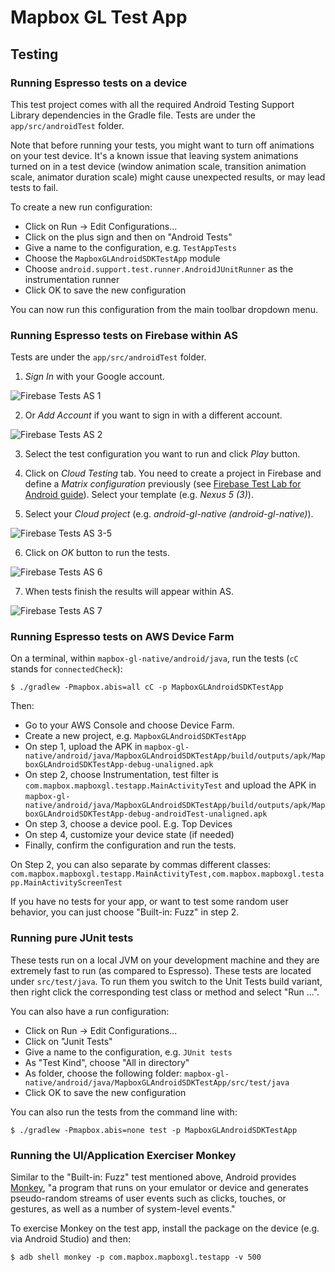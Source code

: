 # Mapbox GL Test App

## Testing

### Running Espresso tests on a device

This test project comes with all the required Android Testing Support Library dependencies
in the Gradle file. Tests are under the `app/src/androidTest` folder.

Note that before running your tests, you might want to turn off animations on your test device.
It's a known issue that leaving system animations turned on in a test device
(window animation scale, transition animation scale, animator duration scale)
might cause unexpected results, or may lead tests to fail.

To create a new run configuration:
* Click on Run -> Edit Configurations...
* Click on the plus sign and then on "Android Tests"
* Give a name to the configuration, e.g. `TestAppTests`
* Choose the `MapboxGLAndroidSDKTestApp` module
* Choose `android.support.test.runner.AndroidJUnitRunner` as the instrumentation runner
* Click OK to save the new configuration

You can now run this configuration from the main toolbar dropdown menu.

### Running Espresso tests on Firebase within AS

Tests are under the `app/src/androidTest` folder.

1) _Sign In_ with your Google account.

![Firebase Tests AS 1][1]

2) Or _Add Account_ if you want to sign in with a different account.

![Firebase Tests AS 2][2]

3) Select the test configuration you want to run and click _Play_ button.

4) Click on _Cloud Testing_ tab. You need to create a project in Firebase and define a _Matrix configuration_ previously (see
[Firebase Test Lab for Android guide](https://firebase.google.com/docs/test-lab/overview)). Select your template (e.g. _Nexus 5 (3)_).

5) Select your _Cloud project_ (e.g. _android-gl-native (android-gl-native)_).

![Firebase Tests AS 3-5][3]

6) Click on _OK_ button to run the tests.

![Firebase Tests AS 6][4]

7) When tests finish the results will appear within AS.

![Firebase Tests AS 7][5]

### Running Espresso tests on AWS Device Farm

On a terminal, within `mapbox-gl-native/android/java`,
run the tests (`cC` stands for `connectedCheck`):

```
$ ./gradlew -Pmapbox.abis=all cC -p MapboxGLAndroidSDKTestApp
```

Then:
* Go to your AWS Console and choose Device Farm.
* Create a new project, e.g. `MapboxGLAndroidSDKTestApp`
* On step 1, upload the APK in `mapbox-gl-native/android/java/MapboxGLAndroidSDKTestApp/build/outputs/apk/MapboxGLAndroidSDKTestApp-debug-unaligned.apk`
* On step 2, choose Instrumentation, test filter is `com.mapbox.mapboxgl.testapp.MainActivityTest` and upload the APK in `mapbox-gl-native/android/java/MapboxGLAndroidSDKTestApp/build/outputs/apk/MapboxGLAndroidSDKTestApp-debug-androidTest-unaligned.apk`
* On step 3, choose a device pool. E.g. Top Devices
* On step 4, customize your device state (if needed)
* Finally, confirm the configuration and run the tests.

On Step 2, you can also separate by commas different classes: `com.mapbox.mapboxgl.testapp.MainActivityTest,com.mapbox.mapboxgl.testapp.MainActivityScreenTest`

If you have no tests for your app, or want to test some random user behavior,
you can just choose "Built-in: Fuzz" in step 2.

### Running pure JUnit tests

These tests run on a local JVM on your development machine and they are extremely fast to run
(as compared to Espresso). These tests are located under `src/test/java`. To run them you switch
to the Unit Tests build variant, then right click the corresponding test class or method
and select "Run ...".

You can also have a run configuration:
* Click on Run -> Edit Configurations...
* Click on "Junit Tests"
* Give a name to the configuration, e.g. `JUnit tests`
* As "Test Kind", choose "All in directory"
* As folder, choose the following folder: `mapbox-gl-native/android/java/MapboxGLAndroidSDKTestApp/src/test/java`
* Click OK to save the new configuration

You can also run the tests from the command line with:

```
$ ./gradlew -Pmapbox.abis=none test -p MapboxGLAndroidSDKTestApp
```

### Running the UI/Application Exerciser Monkey

Similar to the "Built-in: Fuzz" test mentioned above, Android provides
[Monkey](http://developer.android.com/tools/help/monkey.html),
"a program that runs on your emulator or device and generates pseudo-random streams of user events
such as clicks, touches, or gestures, as well as a number of system-level events."

To exercise Monkey on the test app, install the package on the device (e.g. via Android Studio)
and then:

```
$ adb shell monkey -p com.mapbox.mapboxgl.testapp -v 500
```

[1]: ./art/tests/FirebaseTestsAS_1.png
[2]: ./art/tests/FirebaseTestsAS_2.png
[3]: ./art/tests/FirebaseTestsAS_3-5.png
[4]: ./art/tests/FirebaseTestsAS_6.png
[5]: ./art/tests/FirebaseTestsAS_7.png
